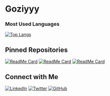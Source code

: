 # Goziyyy

### Most Used Languages
[![Top Langs](https://github-readme-stats.vercel.app/api/top-langs/?username=goziyyy&layout=compact&theme=radical)](https://github.com/anuraghazra/github-readme-stats)

## Pinned Repositories

[![ReadMe Card](https://github-readme-stats.vercel.app/api/pin/?username=goziyyy&repo=perpus-prestasiprima&theme=radical)](https://github.com/goziyyy/perpus-prestasiprima)
[![ReadMe Card](https://github-readme-stats.vercel.app/api/pin/?username=goziyyy&repo=ecommerce&theme=radical)](https://github.com/goziyyy/ecommerce)
[![ReadMe Card](https://github-readme-stats.vercel.app/api/pin/?username=goziyyy&repo=bot-absensi&theme=radical)](https://github.com/goziyyy/bot-absensi)

## Connect with Me
[![LinkedIn](https://img.shields.io/badge/LinkedIn-0077B5?style=for-the-badge&logo=linkedin&logoColor=white)](https://www.linkedin.com/in/your-linkedin-profile)
[![Twitter](https://img.shields.io/badge/Twitter-1DA1F2?style=for-the-badge&logo=twitter&logoColor=white)](https://twitter.com/your-twitter-handle)
[![GitHub](https://img.shields.io/badge/GitHub-181717?style=for-the-badge&logo=github&logoColor=white)](https://github.com/goziyyy)
